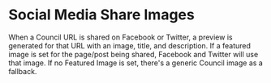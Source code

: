 # Social Media Share Images

When a Council URL is shared on Facebook or Twitter, a preview is generated for that URL with an image, title, and description. If a featured image is set for the page/post being shared, Facebook and Twitter will use that image. If no Featured Image is set, there's a generic Council image as a fallback.
